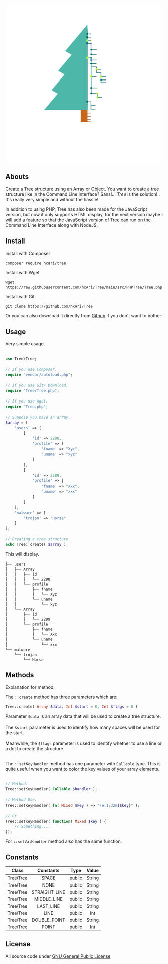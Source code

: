 
![Tree Avatar](https://raw.githubusercontent.com/hxAri/hxAri/main/public/images/1653507345%3B50XUUPql.z.png)

## Abouts
Create a Tree structure using an Array or Object.
You want to create a tree structure like in the Command Line Interface?
Sans!... *Tree* is the solution!.. It's really very simple and without the hassle!

In addition to using PHP, Tree has also been made for the JavaScript version,
but now it only supports HTML display, for the next version maybe I will add a feature
so that the JavaScript version of Tree can run on the Command Line Interface along with NodeJS.

## Install
Install with Composer
```
composer require hxari/tree
```
Install with Wget
```
wget https://raw.githubusercontent.com/hxAri/Tree/main/src/PHPTree/Tree.php
```
Install with Git
```
git clone https://github.com/hxAri/Tree
```

Or you can also download it directly from [Github](https://github.com/hxAri/Tree/archive/refs/heads/main.zip) if you don't want to bother.

## Usage
Very simple usage.
```php

use Tree\Tree;

// If you use Composer.
require "vendor/autoload.php";

// If you use Git/ Download.
require "Tree/Tree.php";

// If you use Wget.
require "Tree.php";

// Suppose you have an array.
$array = [
    'users' => [
        [
            'id' => 2288,
            'profile' => [
                'fname' => "Xyz",
                'uname' => "xyz"
            ]
        ],
        [
            'id' => 2289,
            'profile' => [
                'fname' => "Xxx",
                'uname' => "xxx"
            ]
        ]
    ],
    'malware' => [
        'trojan' => "Horse"
    ]
];

// Creating a tree structure.
echo Tree::create( $array );
```
This will display.
```
├── users
│   ├── Array
│   │   ├── id
│   │   │   └── 2288
│   │   └── profile
│   │       ├── fname
│   │       │   └── Xyz
│   │       └── uname
│   │           └── xyz
│   └── Array
│       ├── id
│       │   └── 2289
│       └── profile
│           ├── fname
│           │   └── Xxx
│           └── uname
│               └── xxx
└── malware
    └── trojan
        └── Horse
```

## Methods
Explanation for method.<br/>

The `::create` method has three parameters which are:
```php
Tree::create( Array $data, Int $start = 0, Int $flags = 0 )
```
Parameter `$data` is an array data that will be used to create a tree structure.<br/><br/>
The `$start` parameter is used to identify how many spaces will be used for the start.<br/><br/>
Meanwhile, the `$flags` parameter is used to identify whether to use a line or a dot to create the structure.<br/><br/>

The `::setKeyHandler` method has one parameter with `Callable` type.
This is quite useful when you want to color the key values ​​of your array elements.
```php

// Method.
Tree::setKeyHandler( Callable $handler );

// Method Use.
Tree::setKeyHandler( fn( Mixed $key ) => "\e[1;32m{$key}" );

// Or
Tree::setKeyHandler( function( Mixed $key ) {
    // Something....
});
```
For `::setValHandler` method also has the same function.

## Constants
**Class**|**Constants**|**Type**|**Value**
:-----:|:-----:|:-----:|:-----:
Tree\Tree|SPACE|public|String
Tree\Tree|NONE|public|String
Tree\Tree|STRAIGHT_LINE|public|String
Tree\Tree|MIDDLE_LINE|public|String
Tree\Tree|LAST_LINE|public|String
Tree\Tree|LINE|public|Int
Tree\Tree|DOUBLE_POINT|public|String
Tree\Tree|POINT|public|Int


## License
All source code under [GNU General Public License](https://github.com/hxAri/Tree/blob/main/LICENSE)
